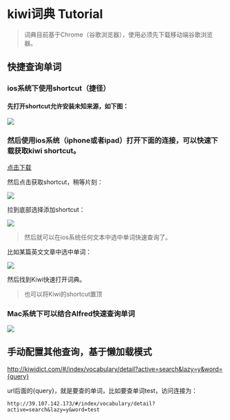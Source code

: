 # kiwi词典 Tutorial
> 词典目前基于Chrome（谷歌浏览器），使用必须先下载移动端谷歌浏览器。

## 快捷查询单词
### ios系统下使用shortcut（捷径）
#### 先打开shortcut允许安装未知来源，如下图：
![](https://gitee.com/fengorz/oss/raw/master/uPic/K6zemh.png '')

### 然后使用ios系统（iphone或者ipad）打开下面的连接，可以快速下载获取kiwi shortcut。
[点击下载](https://www.icloud.com/shortcuts/f141a493b0474859b55954027a9b8dac "")

然后点击获取shortcut，稍等片刻：

![](https://gitee.com/fengorz/oss/raw/master/uPic/K6zemh.png '')

拉到底部选择添加shortcut：

![](https://gitee.com/fengorz/oss/raw/master/uPic/L6vvc5.png '')

> 然后就可以在ios系统任何文本中选中单词快速查询了。

比如某篇英文文章中选中单词：

![](https://gitee.com/fengorz/oss/raw/master/uPic/jKfgVH.png '')

然后找到Kiwi快速打开词典。
> 也可以将Kiwi的shortcut置顶

### Mac系统下可以结合Alfred快速查询单词
![](https://gitee.com/fengorz/oss/raw/master/uPic/HzToFo.png '')

## 手动配置其他查询，基于懒加载模式
http://kiwidict.com/#/index/vocabulary/detail?active=search&lazy=y&word={query}

url后面的{query}，就是要查的单词，比如要查单词test，访问连接为：
```
http://39.107.142.173/#/index/vocabulary/detail?active=search&lazy=y&word=test
```


